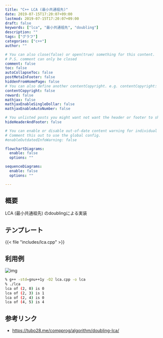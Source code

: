```yaml
---
title: "C++ LCA (最小共通祖先)"
date: 2019-07-15T17:20:07+09:00
lastmod: 2019-07-15T17:20:07+09:00
draft: false
keywords: ["lca", "最小共通祖先", "doubling"]
description: ""
tags: ["グラフ"]
categories: ["c++"]
author: ""

# You can also close(false) or open(true) something for this content.
# P.S. comment can only be closed
comment: false
toc: false
autoCollapseToc: false
postMetaInFooter: false
hiddenFromHomePage: false
# You can also define another contentCopyright. e.g. contentCopyright: "This is another copyright."
contentCopyright: false
reward: false
mathjax: false
mathjaxEnableSingleDollar: false
mathjaxEnableAutoNumber: false

# You unlisted posts you might want not want the header or footer to show
hideHeaderAndFooter: false

# You can enable or disable out-of-date content warning for individual post.
# Comment this out to use the global config.
#enableOutdatedInfoWarning: false

flowchartDiagrams:
  enable: false
  options: ""

sequenceDiagrams: 
  enable: false
  options: ""

---
```


## 概要
LCA (最小共通祖先) のdoublingによる実装

## テンプレート
{{< file "includes/lca.cpp" >}}

## 利用例
![img](/image/cpp-lca-graph.png "img")
```sh
% g++ -std=gnu++1y -O2 lca.cpp -o lca
% ./lca
lca of (2, 0) is 0
lca of (2, 3) is 1
lca of (2, 4) is 0
lca of (4, 5) is 4
```

## 参考リンク
- https://tubo28.me/compprog/algorithm/doubling-lca/

<!--more-->
